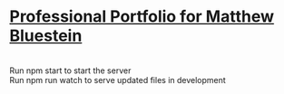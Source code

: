 # [Professional Portfolio for Matthew Bluestein](http://matthewbluestein.com/)
<br/>
Run npm start to start the server
<br/>
Run npm run watch to serve updated files in development
<br/>